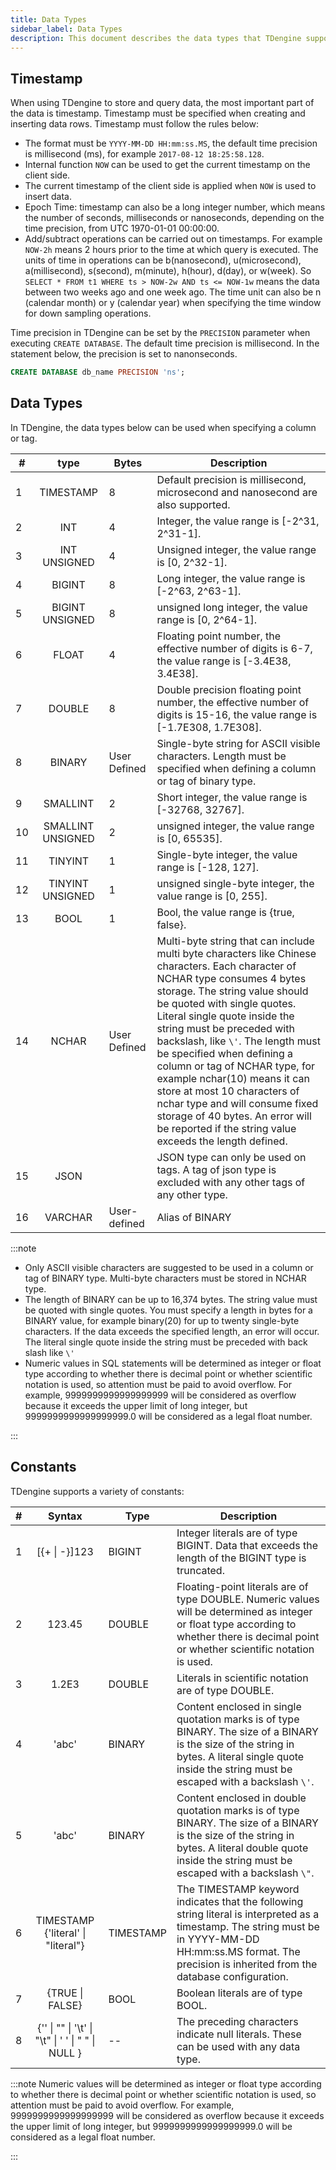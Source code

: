 ```yaml
---
title: Data Types
sidebar_label: Data Types
description: This document describes the data types that TDengine supports.
---
```


## Timestamp

When using TDengine to store and query data, the most important part of the data is timestamp. Timestamp must be specified when creating and inserting data rows. Timestamp must follow the rules below:

- The format must be `YYYY-MM-DD HH:mm:ss.MS`, the default time precision is millisecond (ms), for example `2017-08-12 18:25:58.128`.
- Internal function `NOW` can be used to get the current timestamp on the client side.
- The current timestamp of the client side is applied when `NOW` is used to insert data.
- Epoch Time: timestamp can also be a long integer number, which means the number of seconds, milliseconds or nanoseconds, depending on the time precision, from UTC 1970-01-01 00:00:00.
- Add/subtract operations can be carried out on timestamps. For example `NOW-2h` means 2 hours prior to the time at which query is executed. The units of time in operations can be b(nanosecond), u(microsecond), a(millisecond), s(second), m(minute), h(hour), d(day), or w(week). So `SELECT * FROM t1 WHERE ts > NOW-2w AND ts <= NOW-1w` means the data between two weeks ago and one week ago. The time unit can also be n (calendar month) or y (calendar year) when specifying the time window for down sampling operations.

Time precision in TDengine can be set by the `PRECISION` parameter when executing `CREATE DATABASE`. The default time precision is millisecond. In the statement below, the precision is set to nanonseconds.

```sql
CREATE DATABASE db_name PRECISION 'ns';
```

## Data Types

In TDengine, the data types below can be used when specifying a column or tag.

| #   |     **type**     | **Bytes**    | **Description**                                                                                                                                                                                                                                                                                                                                                                                                                                                                                                                                                |
| --- | :--------------: | ------------ | -------------------------------------------------------------------------------------------------------------------------------------------------------------------------------------------------------------------------------------------------------------------------------------------------------------------------------------------------------------------------------------------------------------------------------------------------------------------------------------------------------------------------------------------------------------- |
| 1   |    TIMESTAMP     | 8            | Default precision is millisecond, microsecond and nanosecond are also supported.                                                                                                                                                                                                                                                                                                                                                                                                                                                                               |
| 2   |       INT        | 4            | Integer, the value range is [-2^31, 2^31-1].                                                                                                                                                                                                                                                                                                                                                                                                                                                                                                                   |
| 3   |   INT UNSIGNED   | 4            | Unsigned integer, the value range is [0, 2^32-1].                                                                                                                                                                                                                                                                                                                                                                                                                                                                                                              |
| 4   |      BIGINT      | 8            | Long integer, the value range is [-2^63, 2^63-1].                                                                                                                                                                                                                                                                                                                                                                                                                                                                                                              |
| 5   | BIGINT UNSIGNED  | 8            | unsigned long integer, the value range is [0, 2^64-1].                                                                                                                                                                                                                                                                                                                                                                                                                                                                                                         |
| 6   |      FLOAT       | 4            | Floating point number, the effective number of digits is 6-7, the value range is [-3.4E38, 3.4E38].                                                                                                                                                                                                                                                                                                                                                                                                                                                            |
| 7   |      DOUBLE      | 8            | Double precision floating point number, the effective number of digits is 15-16, the value range is [-1.7E308, 1.7E308].                                                                                                                                                                                                                                                                                                                                                                                                                                       |
| 8   |      BINARY      | User Defined | Single-byte string for ASCII visible characters. Length must be specified when defining a column or tag of binary type.                                                                                                                                                                                                                                                                                                                                                                                                                                        |
| 9   |     SMALLINT     | 2            | Short integer, the value range is [-32768, 32767].                                                                                                                                                                                                                                                                                                                                                                                                                                                                                                             |
| 10  |   SMALLINT UNSIGNED   | 2            | unsigned integer, the value range is [0, 65535].                                                                                                                                                                                                                                                                                                                                                                                                                                                                                                               |
| 11  |     TINYINT      | 1            | Single-byte integer, the value range is [-128, 127].                                                                                                                                                                                                                                                                                                                                                                                                                                                                                                           |
| 12  | TINYINT UNSIGNED | 1            | unsigned single-byte integer, the value range is [0, 255].                                                                                                                                                                                                                                                                                                                                                                                                                                                                                                     |
| 13  |       BOOL       | 1            | Bool, the value range is {true, false}.                                                                                                                                                                                                                                                                                                                                                                                                                                                                                                                        |
| 14  |      NCHAR       | User Defined | Multi-byte string that can include multi byte characters like Chinese characters. Each character of NCHAR type consumes 4 bytes storage. The string value should be quoted with single quotes. Literal single quote inside the string must be preceded with backslash, like `\'`. The length must be specified when defining a column or tag of NCHAR type, for example nchar(10) means it can store at most 10 characters of nchar type and will consume fixed storage of 40 bytes. An error will be reported if the string value exceeds the length defined. |
| 15  |       JSON       |              | JSON type can only be used on tags. A tag of json type is excluded with any other tags of any other type.                                                                                                                                                                                                                                                                                                                                                                                                                                                      |
| 16  |     VARCHAR      | User-defined | Alias of BINARY                                                                                                                                                                                                                                                                                                                                                                                                                                                                                                                                                |

:::note

- Only ASCII visible characters are suggested to be used in a column or tag of BINARY type. Multi-byte characters must be stored in NCHAR type.
- The length of BINARY can be up to 16,374 bytes. The string value must be quoted with single quotes. You must specify a length in bytes for a BINARY value, for example binary(20) for up to twenty single-byte characters. If the data exceeds the specified length, an error will occur. The literal single quote inside the string must be preceded with back slash like `\'`
- Numeric values in SQL statements will be determined as integer or float type according to whether there is decimal point or whether scientific notation is used, so attention must be paid to avoid overflow. For example, 9999999999999999999 will be considered as overflow because it exceeds the upper limit of long integer, but 9999999999999999999.0 will be considered as a legal float number.

:::

## Constants

TDengine supports a variety of constants:

| #   |                    **Syntax**                     | **Type**  | **Description**                                                                                                                                                                                                   |
| --- | :-----------------------------------------------: | --------- | ----------------------------------------------------------------------------------------------------------------------------------------------------------------------------------------------------------------- |
| 1   |                   [{+ \| -}]123                   | BIGINT    | Integer literals are of type BIGINT. Data that exceeds the length of the BIGINT type is truncated.                                                                                                                |
| 2   |                      123.45                       | DOUBLE    | Floating-point literals are of type DOUBLE. Numeric values will be determined as integer or float type according to whether there is decimal point or whether scientific notation is used.                        |
| 3   |                       1.2E3                       | DOUBLE    | Literals in scientific notation are of type DOUBLE.                                                                                                                                                               |
| 4   |                       'abc'                       | BINARY    | Content enclosed in single quotation marks is of type BINARY. The size of a BINARY is the size of the string in bytes. A literal single quote inside the string must be escaped with a backslash `\'`.            |
| 5   |                       'abc'                       | BINARY    | Content enclosed in double quotation marks is of type BINARY. The size of a BINARY is the size of the string in bytes. A literal double quote inside the string must be escaped with a backslash `\"`.            |
| 6   |        TIMESTAMP {'literal' \| "literal"}         | TIMESTAMP | The TIMESTAMP keyword indicates that the following string literal is interpreted as a timestamp. The string must be in YYYY-MM-DD HH:mm:ss.MS format. The precision is inherited from the database configuration. |
| 7   |                  {TRUE \| FALSE}                  | BOOL      | Boolean literals are of type BOOL.                                                                                                                                                                                |
| 8   | {'' \| "" \| '\t' \| "\t" \| ' ' \| " " \| NULL } | --        | The preceding characters indicate null literals. These can be used with any data type.                                                                                                                            |

:::note
Numeric values will be determined as integer or float type according to whether there is decimal point or whether scientific notation is used, so attention must be paid to avoid overflow. For example, 9999999999999999999 will be considered as overflow because it exceeds the upper limit of long integer, but 9999999999999999999.0 will be considered as a legal float number.

:::
